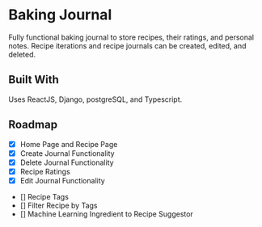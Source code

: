 # Baking Journal

Fully functional baking journal to store recipes, their ratings, and personal notes. Recipe iterations and recipe journals can be created, edited, and deleted.

## Built With

Uses ReactJS, Django, postgreSQL, and Typescript.

## Roadmap
- [x] Home Page and Recipe Page
- [x] Create Journal Functionality
- [x] Delete Journal Functionality
- [x] Recipe Ratings
- [x] Edit Journal Functionality
- [] Recipe Tags
- [] Filter Recipe by Tags
- [] Machine Learning Ingredient to Recipe Suggestor